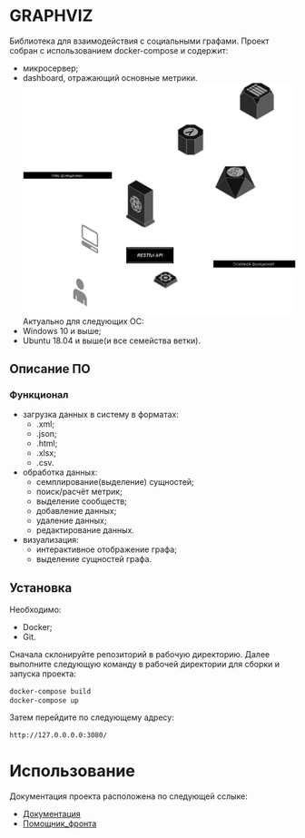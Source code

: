 # GRAPHVIZ
Библиотека для взаимодействия с социальными графами. Проект собран с использованием docker-compose и содержит:
- микросервер;
- dashboard, отражающий основные метрики.
![Alt text](<main_scheme.png>)
Актуально для следующих ОС:
- Windows 10 и выше;
- Ubuntu 18.04 и выше(и все семейства ветки).

## Описание ПО
### Функционал
- загрузка данных в систему в форматах:
    - .xml;
    - .json;
    - .html;
    - .xlsx;
    - .csv.
- обработка данных:
    - семплирование(выделение) сущностей;
    - поиск/расчёт метрик;
    - выделение сообществ;
    - добавление данных;
    - удаление данных;
    - редактирование данных.
- визуализация:
    - интерактивное отображение графа;
    - выделение сущностей графа.

## Установка
Необходимо:
- Docker;
- Git.

Сначала склонируйте репозиторий в рабочую директорию. Далее выполните следующую команду в рабочей директории для сборки и запуска проекта:
```
docker-compose build
docker-compose up
```
Затем перейдите по следующему адресу:
```
http://127.0.0.0.0:3080/
```

# Использование
Документация проекта расположена по следующей сслыке:
- [Документация](./server/ENDPOINTS.md)
- [Помощник_фронта](./server/app/static/HELPER.md)